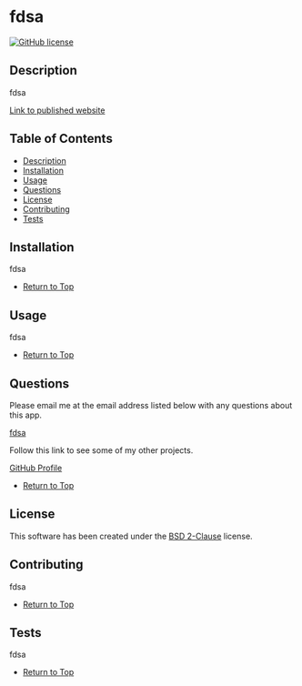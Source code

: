 
# fdsa

[![GitHub license](https://img.shields.io/badge/license-BSD_2_Clause-brightgreen)](https://img.shields.io/badge/license-BSD_2_Clause-brightgreen)

## Description 

fdsa 

[Link to published website](fdsa)

## Table of Contents

* [Description](#Description)
* [Installation](#Installation)
* [Usage](#Usage)
* [Questions](#Questions)
* [License](#License)
* [Contributing](#Contributing)
* [Tests](#Tests)

## Installation

fdsa

* [Return to Top](#fdsa)

## Usage 

fdsa

* [Return to Top](#fdsa)

## Questions

Please email me at the email address listed below with any questions about this app. 

[fdsa](mailto:fdsa)

Follow this link to see some of my other projects.

[GitHub Profile](https://github.com/fdsa)

* [Return to Top](#fdsa)

##


  ## License
    
  This software has been created under the [BSD 2-Clause](https://choosealicense.com/licenses/bsd-2-clause) license.
  

## Contributing

  fdsa

* [Return to Top](#fdsa)

## Tests

fdsa

* [Return to Top](#fdsa)
